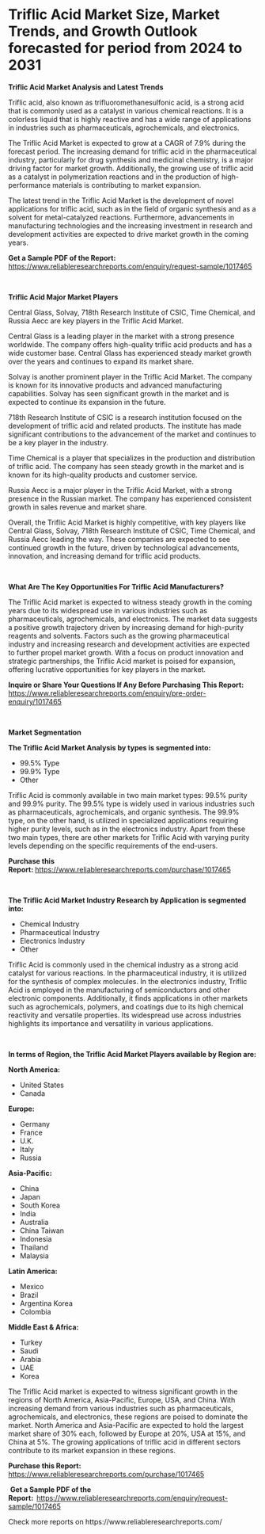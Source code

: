 <p><h1>Triflic Acid Market Size, Market Trends, and Growth Outlook forecasted for period from 2024 to 2031</h1></p><p><strong>Triflic Acid Market Analysis and Latest Trends</strong></p>
<p><p>Triflic acid, also known as trifluoromethanesulfonic acid, is a strong acid that is commonly used as a catalyst in various chemical reactions. It is a colorless liquid that is highly reactive and has a wide range of applications in industries such as pharmaceuticals, agrochemicals, and electronics.</p><p>The Triflic Acid Market is expected to grow at a CAGR of 7.9% during the forecast period. The increasing demand for triflic acid in the pharmaceutical industry, particularly for drug synthesis and medicinal chemistry, is a major driving factor for market growth. Additionally, the growing use of triflic acid as a catalyst in polymerization reactions and in the production of high-performance materials is contributing to market expansion.</p><p>The latest trend in the Triflic Acid Market is the development of novel applications for triflic acid, such as in the field of organic synthesis and as a solvent for metal-catalyzed reactions. Furthermore, advancements in manufacturing technologies and the increasing investment in research and development activities are expected to drive market growth in the coming years.</p></p>
<p><strong>Get a Sample PDF of the Report:&nbsp;</strong> <a href="https://www.reliableresearchreports.com/enquiry/request-sample/1017465">https://www.reliableresearchreports.com/enquiry/request-sample/1017465</a></p>
<p>&nbsp;</p>
<p><strong>Triflic Acid Major Market Players</strong></p>
<p><p>Central Glass, Solvay, 718th Research Institute of CSIC, Time Chemical, and Russia Aecc are key players in the Triflic Acid Market. </p><p>Central Glass is a leading player in the market with a strong presence worldwide. The company offers high-quality triflic acid products and has a wide customer base. Central Glass has experienced steady market growth over the years and continues to expand its market share.</p><p>Solvay is another prominent player in the Triflic Acid Market. The company is known for its innovative products and advanced manufacturing capabilities. Solvay has seen significant growth in the market and is expected to continue its expansion in the future.</p><p>718th Research Institute of CSIC is a research institution focused on the development of triflic acid and related products. The institute has made significant contributions to the advancement of the market and continues to be a key player in the industry.</p><p>Time Chemical is a player that specializes in the production and distribution of triflic acid. The company has seen steady growth in the market and is known for its high-quality products and customer service.</p><p>Russia Aecc is a major player in the Triflic Acid Market, with a strong presence in the Russian market. The company has experienced consistent growth in sales revenue and market share.</p><p>Overall, the Triflic Acid Market is highly competitive, with key players like Central Glass, Solvay, 718th Research Institute of CSIC, Time Chemical, and Russia Aecc leading the way. These companies are expected to see continued growth in the future, driven by technological advancements, innovation, and increasing demand for triflic acid products.</p></p>
<p>&nbsp;</p>
<p><strong>What Are The Key Opportunities For Triflic Acid Manufacturers?</strong></p>
<p><p>The Triflic Acid market is expected to witness steady growth in the coming years due to its widespread use in various industries such as pharmaceuticals, agrochemicals, and electronics. The market data suggests a positive growth trajectory driven by increasing demand for high-purity reagents and solvents. Factors such as the growing pharmaceutical industry and increasing research and development activities are expected to further propel market growth. With a focus on product innovation and strategic partnerships, the Triflic Acid market is poised for expansion, offering lucrative opportunities for key players in the market.</p></p>
<p><strong>Inquire or Share Your Questions If Any Before Purchasing This Report:</strong> <a href="https://www.reliableresearchreports.com/enquiry/pre-order-enquiry/1017465">https://www.reliableresearchreports.com/enquiry/pre-order-enquiry/1017465</a></p>
<p>&nbsp;</p>
<p><strong>Market Segmentation</strong></p>
<p><strong>The Triflic Acid Market Analysis by types is segmented into:</strong></p>
<p><ul><li>99.5% Type</li><li>99.9% Type</li><li>Other</li></ul></p>
<p><p>Triflic Acid is commonly available in two main market types: 99.5% purity and 99.9% purity. The 99.5% type is widely used in various industries such as pharmaceuticals, agrochemicals, and organic synthesis. The 99.9% type, on the other hand, is utilized in specialized applications requiring higher purity levels, such as in the electronics industry. Apart from these two main types, there are other markets for Triflic Acid with varying purity levels depending on the specific requirements of the end-users.</p></p>
<p><strong>Purchase this Report:&nbsp;</strong><a href="https://www.reliableresearchreports.com/purchase/1017465">https://www.reliableresearchreports.com/purchase/1017465</a></p>
<p>&nbsp;</p>
<p><strong>The Triflic Acid Market Industry Research by Application is segmented into:</strong></p>
<p><ul><li>Chemical Industry</li><li>Pharmaceutical Industry</li><li>Electronics Industry</li><li>Other</li></ul></p>
<p><p>Triflic Acid is commonly used in the chemical industry as a strong acid catalyst for various reactions. In the pharmaceutical industry, it is utilized for the synthesis of complex molecules. In the electronics industry, Triflic Acid is employed in the manufacturing of semiconductors and other electronic components. Additionally, it finds applications in other markets such as agrochemicals, polymers, and coatings due to its high chemical reactivity and versatile properties. Its widespread use across industries highlights its importance and versatility in various applications.</p></p>
<p>&nbsp;</p>
<p><strong>In terms of Region, the Triflic Acid Market Players available by Region are:</strong></p>
<p>
    <p> <strong> North America: </strong>
        <ul>
            <li>United States</li>
            <li>Canada</li>
        </ul>
        </p> 
    <p> <strong> Europe: </strong>
        <ul>
            <li>Germany</li>
            <li>France</li>
            <li>U.K.</li>
            <li>Italy</li>
            <li>Russia</li>
        </ul>
        </p> 
    <p> <strong> Asia-Pacific: </strong>
        <ul>
            <li>China</li>
            <li>Japan</li>
            <li>South Korea</li>
            <li>India</li>
            <li>Australia</li>
            <li>China Taiwan</li>
            <li>Indonesia</li>
            <li>Thailand</li>
            <li>Malaysia</li>
        </ul>
        </p> 
    <p> <strong> Latin America: </strong>
        <ul>
            <li>Mexico</li>
            <li>Brazil</li>
            <li>Argentina Korea</li>
            <li>Colombia</li>
        </ul>
        </p> 
    <p> <strong> Middle East & Africa: </strong>
        <ul>
            <li>Turkey</li>
            <li>Saudi</li>
            <li>Arabia</li>
            <li>UAE</li>
            <li>Korea</li>
        </ul>
    </p>
    </p>
<p><p>The Triflic Acid market is expected to witness significant growth in the regions of North America, Asia-Pacific, Europe, USA, and China. With increasing demand from various industries such as pharmaceuticals, agrochemicals, and electronics, these regions are poised to dominate the market. North America and Asia-Pacific are expected to hold the largest market share of 30% each, followed by Europe at 20%, USA at 15%, and China at 5%. The growing applications of triflic acid in different sectors contribute to its market expansion in these regions.</p></p>
<p><strong>Purchase this Report: </strong><a href="https://www.reliableresearchreports.com/purchase/1017465">https://www.reliableresearchreports.com/purchase/1017465</a></p>
<p>&nbsp;<strong>Get a Sample PDF of the Report:&nbsp;&nbsp;</strong><a href="https://www.reliableresearchreports.com/enquiry/request-sample/1017465">https://www.reliableresearchreports.com/enquiry/request-sample/1017465</a></p>
<p><strong></strong></p>
<p>Check more reports on https://www.reliableresearchreports.com/</p>